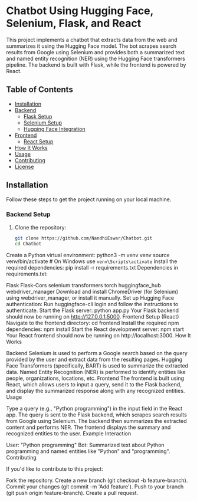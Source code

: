 # Chatbot Using Hugging Face, Selenium, Flask, and React

This project implements a chatbot that extracts data from the web and summarizes it using the Hugging Face model. The bot scrapes search results from Google using Selenium and provides both a summarized text and named entity recognition (NER) using the Hugging Face transformers pipeline. The backend is built with Flask, while the frontend is powered by React.

## Table of Contents

- [Installation](#installation)
- [Backend](#backend)
  - [Flask Setup](#flask-setup)
  - [Selenium Setup](#selenium-setup)
  - [Hugging Face Integration](#hugging-face-integration)
- [Frontend](#frontend)
  - [React Setup](#react-setup)
- [How It Works](#how-it-works)
- [Usage](#usage)
- [Contributing](#contributing)
- [License](#license)

## Installation

Follow these steps to get the project running on your local machine.

### Backend Setup

1. Clone the repository:
   ```bash
   git clone https://github.com/NandhiEswar/Chatbot.git
   cd Chatbot
Create a Python virtual environment:
python3 -m venv venv
source venv/bin/activate  # On Windows use `venv\Scripts\activate`
Install the required dependencies:
pip install -r requirements.txt
Dependencies in requirements.txt:

Flask
Flask-Cors
selenium
transformers
torch
huggingface_hub
webdriver_manager
Download and install ChromeDriver (for Selenium) using webdriver_manager, or install it manually.
Set up Hugging Face authentication:
Run huggingface-cli login and follow the instructions to authenticate.
Start the Flask server:
python app.py
Your Flask backend should now be running on http://127.0.0.1:5000.
Frontend Setup (React)
Navigate to the frontend directory:
cd frontend
Install the required npm dependencies:
npm install
Start the React development server:
npm start
Your React frontend should now be running on http://localhost:3000.
How It Works

Backend
Selenium is used to perform a Google search based on the query provided by the user and extract data from the resulting pages.
Hugging Face Transformers (specifically, BART) is used to summarize the extracted data.
Named Entity Recognition (NER) is performed to identify entities like people, organizations, locations, etc.
Frontend
The frontend is built using React, which allows users to input a query, send it to the Flask backend, and display the summarized response along with any recognized entities.
Usage

Type a query (e.g., "Python programming") in the input field in the React app.
The query is sent to the Flask backend, which scrapes search results from Google using Selenium.
The backend then summarizes the extracted content and performs NER.
The frontend displays the summary and recognized entities to the user.
Example Interaction

User: "Python programming"
Bot: Summarized text about Python programming and named entities like "Python" and "programming".
Contributing

If you'd like to contribute to this project:

Fork the repository.
Create a new branch (git checkout -b feature-branch).
Commit your changes (git commit -m 'Add feature').
Push to your branch (git push origin feature-branch).
Create a pull request.
